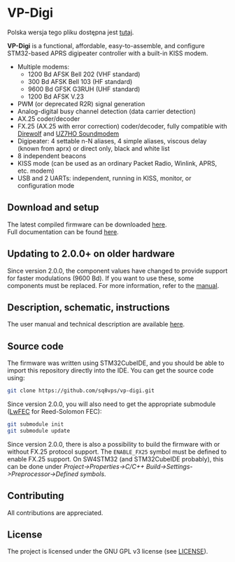 # VP-Digi
Polska wersja tego pliku dostępna jest [tutaj](README_pl.md).

**VP-Digi** is a functional, affordable, easy-to-assemble, and configure STM32-based APRS digipeater controller with a built-in KISS modem.

* Multiple modems:
  * 1200 Bd AFSK Bell 202 (VHF standard)
  * 300 Bd AFSK Bell 103 (HF standard)
  * 9600 Bd GFSK G3RUH (UHF standard)
  * 1200 Bd AFSK V.23
* PWM (or deprecated R2R) signal generation
* Analog-digital busy channel detection (data carrier detection)
* AX.25 coder/decoder
* FX.25 (AX.25 with error correction) coder/decoder, fully compatible with [Direwolf](https://github.com/wb2osz/direwolf) and [UZ7HO Soundmodem](http://uz7.ho.ua/packetradio.htm)
* Digipeater: 4 settable n-N aliases, 4 simple aliases, viscous delay (known from aprx) or direct only, black and white list
* 8 independent beacons
* KISS mode (can be used as an ordinary Packet Radio, Winlink, APRS, etc. modem)
* USB and 2 UARTs: independent, running in KISS, monitor, or configuration mode
  
## Download and setup
The latest compiled firmware can be downloaded [here](https://github.com/sq8vps/vp-digi/releases).\
Full documentation can be found [here](doc/manual.md).

## Updating to 2.0.0+ on older hardware

Since version 2.0.0, the component values have changed to provide support for faster modulations (9600 Bd). If you want to use these, some components must be replaced. For more information, refer to the [manual](doc/manual.md).

## Description, schematic, instructions

The user manual and technical description are available [here](doc/manual.md).

## Source code

The firmware was written using STM32CubeIDE, and you should be able to import this repository directly into the IDE. You can get the source code using:

```bash
git clone https://github.com/sq8vps/vp-digi.git
```
Since version 2.0.0, you will also need to get the appropriate submodule ([LwFEC](https://github.com/sq8vps/lwfec) for Reed-Solomon FEC):

```bash
git submodule init
git submodule update
```
Since version 2.0.0, there is also a possibility to build the firmware with or without FX.25 protocol support. The `ENABLE_FX25` symbol must be defined to enable FX.25 support. On SW4STM32 (and STM32CubeIDE probably), this can be done under *Project->Properties->C/C++ Build->Settings->Preprocessor->Defined symbols*.

## Contributing
All contributions are appreciated.

## License
The project is licensed under the GNU GPL v3 license (see [LICENSE](LICENSE)).
